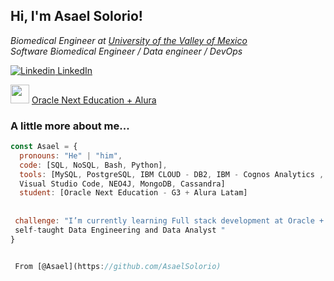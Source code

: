 <h2> Hi, I'm Asael Solorio! </h2>


<p><em>Biomedical Engineer at <a href="https://uvm.mx/oferta-academica/licenciaturas-ingenierias/ingenierias-uvm/ingenieria-biomedica?trackid=goosrcarpaonbrn">University of the Valley of Mexico</a></br>Software Biomedical Engineer / Data engineer / DevOps
</em></p>


[![Linkedin](https://i.stack.imgur.com/gVE0j.png) LinkedIn](https://www.linkedin.com/in/asael-solorio-garcia/)

[<img src="https://encrypted-tbn0.gstatic.com/images?q=tbn:ANd9GcTLGOr8A1SAdzkyq59DyaIz0qUXds55M_n9cfFvnM1v43n2MZMXiTULDFtaj7VAjIwHPCk&usqp=CAU" width="30"/>](image.png) [ Oracle Next Education + Alura](https://app.aluracursos.com/emprega-one/profile/solorioasael)



###  A little more about me...  

```js
const Asael = {
  pronouns: "He" | "him",
  code: [SQL, NoSQL, Bash, Python],
  tools: [MySQL, PostgreSQL, IBM CLOUD - DB2, IBM - Cognos Analytics , PGAdmin, MongoDB, 
  Visual Studio Code, NEO4J, MongoDB, Cassandra]
  student: [Oracle Next Education - G3 + Alura Latam]
  
  
 challenge: "I’m currently learning Full stack development at Oracle + Alura Latam and 
 self-taught Data Engineering and Data Analyst "
}


 From [@Asael](https://github.com/AsaelSolorio)
